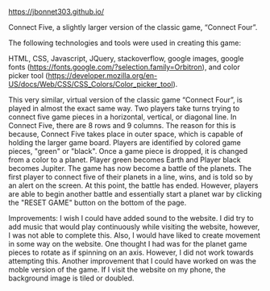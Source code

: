 https://jbonnet303.github.io/

Connect Five, a slightly larger version of the classic  game, “Connect Four”. 

The following technologies and tools were used in creating this game:

HTML, CSS, Javascript, JQuery, stackoverflow, google images, google fonts (https://fonts.google.com/?selection.family=Orbitron), and color picker tool (https://developer.mozilla.org/en-US/docs/Web/CSS/CSS_Colors/Color_picker_tool).

This very similar, virtual version of the classic game “Connect Four”, is played in almost the exact same way.  Two players take turns trying to connect five game pieces in a horizontal, vertical, or diagonal line. In Connect Five, there are 8 rows and 9 columns. The reason for this is because, Connect Five takes place in outer space, which is capable of holding the larger game board. Players are identified by colored game pieces, "green" or "black". Once a game piece is dropped, it is changed from a color to a planet. Player green becomes Earth and Player black becomes Jupiter. The game has now become a battle of the planets. The first player to connect five of their planets in a line, wins, and is told so by an alert on the screen. At this point, the battle has ended. However, players are able to begin another battle and essentially start a planet war by clicking the "RESET GAME" button on the bottom of the page.

Improvements: I wish I could have added sound to the website. I did try to add music that would play continuously while visiting the website, however, I was not able to complete this. Also, I would have liked to create movement in some way on the website. One thought I had was for the planet game pieces to rotate as if spinning on an axis. However, I did not work towards attempting this. Another improvement that I could have worked on was the moble version of the game. If I visit the website on my phone, the background image is tiled or doubled.

